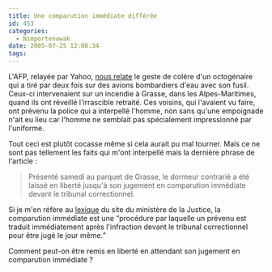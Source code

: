 ```yaml
---
title: Une comparution immédiate différée
id: 453
categories:
  - Nimportenawak
date: 2005-07-25 12:08:34
tags:
---
```


L'AFP, relayée par Yahoo, [nous relate](http://fr.news.yahoo.com/050725/202/4ijvp.html) le geste de colère d'un octogénaire qui a tiré par deux fois sur des avions bombardiers d'eau avec son fusil. Ceux-ci intervenaient sur un incendie à Grasse, dans les Alpes-Maritimes, quand ils ont réveillé l'irrascible retraité. Ces voisins, qui l'avaient vu faire, ont prévenu la police qui a interpellé l'homme, non sans qu'une empoignade n'ait eu lieu car l'homme ne semblait pas spécialement impressionné par l'uniforme.

Tout ceci est plutôt cocasse même si cela aurait pu mal tourner. Mais ce ne sont pas tellement les faits qui m'ont interpellé mais la dernière phrase de l'article&nbsp;:
 > Présenté samedi au parquet de Grasse, le dormeur contrarié a été laissé en liberté jusqu'à son jugement en comparution immédiate devant le tribunal correctionnel. 

Si je m'en réfère au [lexique](http://www.justice.gouv.fr/motscles/mcc29.htm) du site du ministère de la Justice, la comparution immédiate est une <q>procédure par laquelle un prévenu est traduit immédiatement après l'infraction devant le tribunal correctionnel pour être jugé le jour même.</q>

Comment peut-on être remis en liberté en attendant son jugement en comparution immédiate&nbsp;?